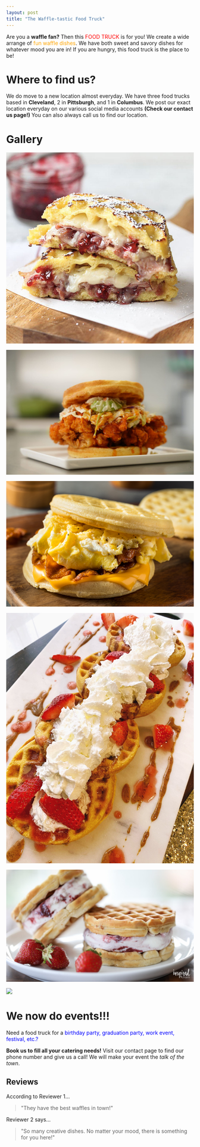 ```yaml
---
layout: post
title: "The Waffle-tastic Food Truck"
---
```


Are you a **waffle fan?** Then this <span style="color:red">FOOD TRUCK</span> is for you! We create a wide arrange
of <span style="color:orange">fun waffle dishes</span>. We have both sweet and savory dishes for whatever mood 
you are in! If you are hungry, this food truck is the place to be!

# Where to find us?

We do move to a new location almost everyday. We have three food trucks 
based in **Cleveland**, 2 in **Pittsburgh**, and 1 in **Columbus**. We post our exact 
location everyday on our various social media accounts __(Check our contact us 
page!)__ You can also always call us to find our location.

# Gallery

![](/assets/images/image1.jpg)

![](./assets/images/8988769-nashville-hot-chicken-and-waffle-sandwich-photo-by-allrecipes-2000-0d69a04532014f35bcd1866e52a5b05c.jpg)





![](./assets/images/Eggo.jpg)





![](./assets/images/peanut.jpg)





![](./assets/images/Peanut-Butter-Waffles-and-Jelly-Ice-Cream-Sandwich-recipe.jpg)





![](./assets/images/waffle_sandwich)


# We now do events!!!

Need a food truck for a <span style="color:blue">birthday party, graduation 
party, work event, festival, etc.?</span>

**Book us to fill all your catering needs!** Visit our contact page to find our 
phone number and give us a call! We will make your event the _talk of the town_.

## Reviews

According to Reviewer 1...

> "They have the best waffles in town!"

Reviewer 2 says...

> "So many creative dishes. No matter your mood, there is something for you here!"

